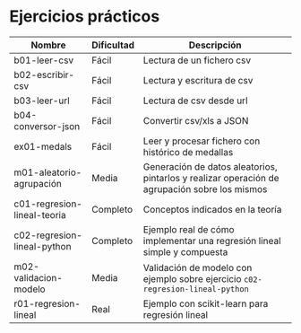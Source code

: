 # Ejercicios prácticos
|Nombre             |Dificultad                     |Descripción                    |
|-------------------|-------------------------------|-------------------------------|
|b01-leer-csv       |Fácil                          |Lectura de un fichero csv      |
|b02-escribir-csv   |Fácil                          |Lectura y escritura de csv     |
|b03-leer-url       |Fácil                          |Lectura de csv desde url       |
|b04-conversor-json |Fácil                          |Convertir csv/xls a JSON       |
|ex01-medals        |Fácil                          |Leer y procesar fichero con histórico de medallas|
|m01-aleatorio-agrupación|Media|Generación de datos aleatorios, pintarlos y realizar operación de agrupación sobre los mismos|
|c01-regresion-lineal-teoria|Completo|Conceptos indicados en la teoría|
|c02-regresion-lineal-python|Completo|Ejemplo real de cómo implementar una regresión lineal simple y compuesta|
|m02-validacion-modelo|Media|Validación de modelo con ejemplo sobre ejercicio ```c02-regresion-lineal-python```|
|r01-regresion-lineal|Real|Ejemplo con scikit-learn para regresión lineal|